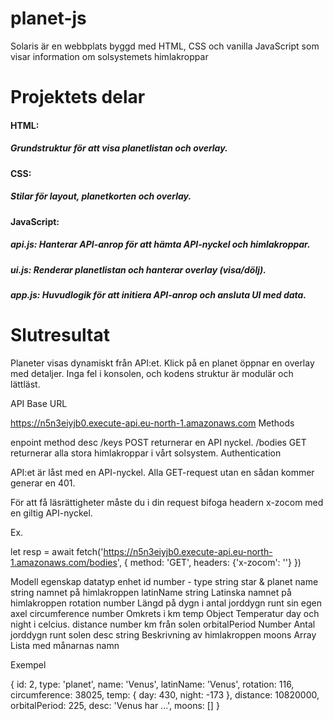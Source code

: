# planet-js
Solaris är en webbplats byggd med HTML, CSS och vanilla JavaScript som visar information om solsystemets himlakroppar

# Projektets delar

#### HTML: 
##### Grundstruktur för att visa planetlistan och overlay.
#### CSS: 
##### Stilar för layout, planetkorten och overlay.
#### JavaScript:
##### api.js: Hanterar API-anrop för att hämta API-nyckel och himlakroppar.
##### ui.js: Renderar planetlistan och hanterar overlay (visa/dölj).
##### app.js: Huvudlogik för att initiera API-anrop och ansluta UI med data.


# Slutresultat
Planeter visas dynamiskt från API:et.
Klick på en planet öppnar en overlay med detaljer.
Inga fel i konsolen, och kodens struktur är modulär och lättläst.




API
Base URL

https://n5n3eiyjb0.execute-api.eu-north-1.amazonaws.com
Methods

enpoint	method	desc
/keys	POST	returnerar en API nyckel.
/bodies	GET	returnerar alla stora himlakroppar i vårt solsystem.
Authentication

API:et är låst med en API-nyckel. Alla GET-request utan en sådan kommer generar en 401.

För att få läsrättigheter måste du i din request bifoga headern x-zocom med en giltig API-nyckel.

Ex.

let resp = await fetch('https://n5n3eiyjb0.execute-api.eu-north-1.amazonaws.com/bodies', {
    method: 'GET',
    headers: {'x-zocom': '<solaris-key-here>'}
})

Modell
egenskap	datatyp	enhet
id	number	-
type	string	star & planet
name	string	namnet på himlakroppen
latinName	string	Latinska namnet på himlakroppen
rotation	number	Längd på dygn i antal jorddygn runt sin egen axel
circumference	number	Omkrets i km
temp	Object	Temperatur day och night i celcius.
distance	number	km från solen
orbitalPeriod	Number	Antal jorddygn runt solen
desc	string	Beskrivning av himlakroppen
moons	Array	Lista med månarnas namn

Exempel

{
    id: 2,
    type: 'planet',
    name: 'Venus',
    latinName: 'Venus',
    rotation: 116,
    circumference: 38025,
    temp: {
        day: 430,
        night: -173
    },
    distance: 10820000,
    orbitalPeriod: 225,
    desc: 'Venus har ...',
    moons: []
}